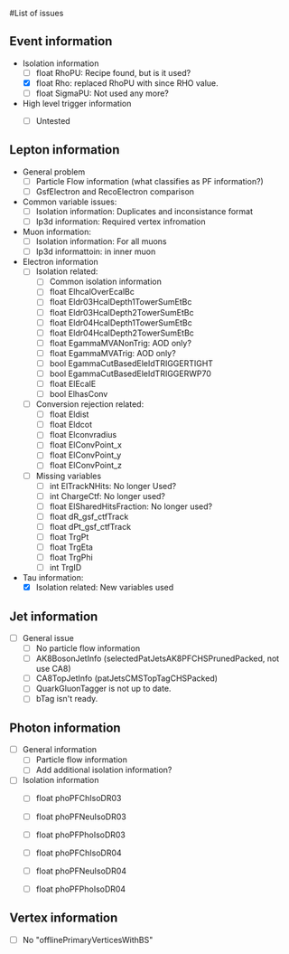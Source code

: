 #List of issues

## Event information

   - Isolation information
      - [ ] float RhoPU: Recipe found, but is it used?
      - [X] float Rho: replaced RhoPU with since RHO value.
      - [ ] float SigmaPU: Not used any more?
   - High level trigger information
      - [ ] Untested


## Lepton information

   - General problem
      - [ ] Particle Flow information (what classifies as PF information?)
      - [ ] GsfElectron and RecoElectron comparison

   - Common variable issues:
      - [ ] Isolation information: Duplicates and inconsistance format
      - [ ] Ip3d information: Required vertex infromation

   - Muon information:
      - [ ] Isolation information: For all muons
      - [ ] Ip3d informattoin: in inner muon

   - Electron information
      - [ ] Isolation related:
         - [ ] Common isolation information
         - [ ] float ElhcalOverEcalBc
         - [ ] float Eldr03HcalDepth1TowerSumEtBc
         - [ ] float Eldr03HcalDepth2TowerSumEtBc
         - [ ] float Eldr04HcalDepth1TowerSumEtBc
         - [ ] float Eldr04HcalDepth2TowerSumEtBc
         - [ ] float EgammaMVANonTrig: AOD only?
         - [ ] float EgammaMVATrig: AOD only?
         - [ ] bool  EgammaCutBasedEleIdTRIGGERTIGHT
         - [ ] bool  EgammaCutBasedEleIdTRIGGERWP70
         - [ ] float ElEcalE
         - [ ] bool  ElhasConv
      - [ ] Conversion rejection related:
         - [ ] float Eldist
         - [ ] float Eldcot
         - [ ] float Elconvradius
         - [ ] float ElConvPoint_x
         - [ ] float ElConvPoint_y
         - [ ] float ElConvPoint_z
      - [ ] Missing variables
         - [ ] int   ElTrackNHits: No longer Used?
         - [ ] int   ChargeCtf: No longer used?
         - [ ] float ElSharedHitsFraction: No longer used?
         - [ ] float dR_gsf_ctfTrack
         - [ ] float dPt_gsf_ctfTrack
         - [ ] float TrgPt
         - [ ] float TrgEta
         - [ ] float TrgPhi
         - [ ] int TrgID

   - Tau information:
      - [X] Isolation related: New variables used

## Jet information
   - [ ] General issue
      - [ ] No particle flow information
      - [ ] AK8BosonJetInfo (selectedPatJetsAK8PFCHSPrunedPacked, not use CA8)
      - [ ] CA8TopJetInfo (patJetsCMSTopTagCHSPacked)
      - [ ] QuarkGluonTagger is not up to date.
      - [ ] bTag isn't ready. 

## Photon information 
   - [ ] General information
      - [ ] Particle flow information
      - [ ] Add additional isolation information?

   - [ ] Isolation information 
      - [ ] float phoPFChIsoDR03
      - [ ] float phoPFNeuIsoDR03
      - [ ] float phoPFPhoIsoDR03
      - [ ] float phoPFChIsoDR04
      - [ ] float phoPFNeuIsoDR04
      - [ ] float phoPFPhoIsoDR04


## Vertex information
  - [ ] No "offlinePrimaryVerticesWithBS" 
